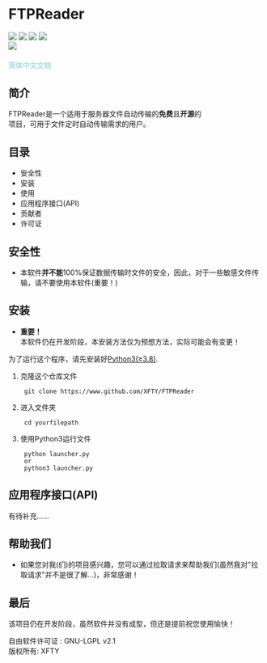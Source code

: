 # FTPReader
![](https://img.shields.io/badge/构建-未知-red.svg?style=flat-square)
![](https://img.shields.io/badge/开发中-是-yellow.svg?style=flat-square)
![](https://img.shields.io/badge/版本-v1.8_pre_release_预发布-yellow.svg?style=flat-square)
![](https://img.shields.io/badge/许可证-GNU_LGPL_v2.1-green.svg?style=flat-square)  
![](https://img.shields.io/badge/机器翻译-No-red.svg?style=flat-square)
#### <font color=lightblue>简体中文文档</font>  
## 简介
FTPReader是一个适用于服务器文件自动传输的**免费**且**开源**的  
项目，可用于文件定时自动传输需求的用户。
## 目录
- 安全性
- 安装
- 使用
- 应用程序接口(API)
- 贡献者
- 许可证

## 安全性
 - 本软件**并不能**100%保证数据传输时文件的安全，因此，对于一些敏感文件传输，请不要使用本软件(重要！)

## 安装
 - **重要！**  
 本软件仍在开发阶段，本安装方法仅为预想方法，实际可能会有变更！

为了运行这个程序，请先安装好[Python3(≥3.8)](https://www.python.org/downloads).  

1. 克隆这个仓库文件  

        git clone https://www.github.com/XFTY/FTPReader
2. 进入文件夹   

        cd yourfilepath

3. 使用Python3运行文件

        python launcher.py
        or
        python3 launcher.py

## 应用程序接口(API)
有待补充......
## 帮助我们
- 如果您对我(们)的项目感兴趣，您可以通过拉取请求来帮助我们(虽然我对"拉取请求"并不是很了解...)，非常感谢！
## 最后
该项目仍在开发阶段，虽然软件并没有成型，但还是提前祝您使用愉快！  



自由软件许可证 : GNU-LGPL v2.1  
版权所有: XFTY
